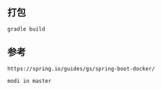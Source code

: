 
打包
---
    gradle build






参考
---
    https://spring.io/guides/gs/spring-boot-docker/

    modi in master    